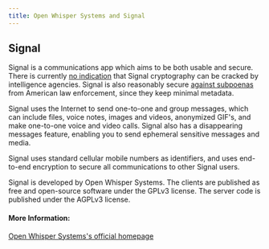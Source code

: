 ```yaml
---
title: Open Whisper Systems and Signal
---
```

## Signal

Signal is a communications app which aims to be both usable and secure. There is currently <a href="https://www.wired.com/2017/03/wikileaks-cia-hack-signal-encrypted-chat-apps/">no indication</a> that Signal cryptography can be cracked by intelligence agencies. Signal is also reasonably secure <a href="https://signal.org/bigbrother/eastern-virginia-grand-jury/">against subpoenas</a> from American law enforcement, since they keep minimal metadata.

Signal uses the Internet to send one-to-one and group messages, which can include files, voice notes, images and videos, anonymized GIF's, and make one-to-one voice and video calls. Signal also has a disappearing messages feature, enabling you to send ephemeral sensitive messages and media.

Signal uses standard cellular mobile numbers as identifiers, and uses end-to-end encryption to secure all communications to other Signal users.

Signal is developed by Open Whisper Systems. The clients are published as free and open-source software under the GPLv3 license. The server code is published under the AGPLv3 license.

#### More Information:
<a href="https://signal.org/">Open Whisper Systems's official homepage</a>
